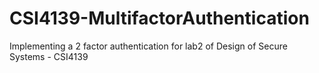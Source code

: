 # CSI4139-MultifactorAuthentication
Implementing a 2 factor authentication for lab2 of Design of Secure Systems - CSI4139
